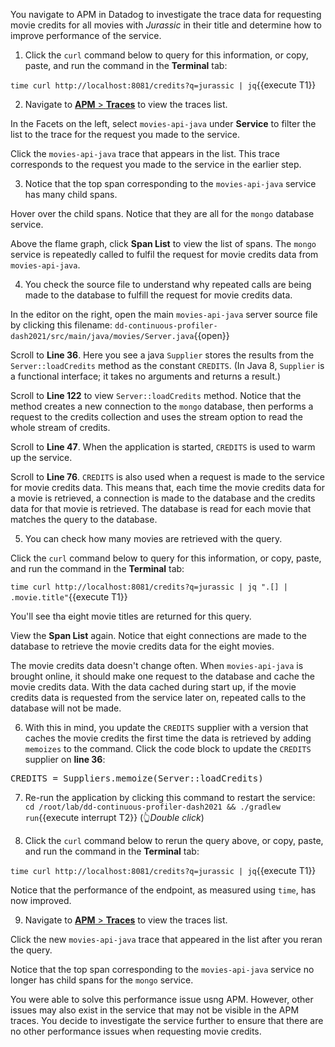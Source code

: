 You navigate to APM in Datadog to investigate the trace data for requesting movie credits for all movies with _Jurassic_ in their title and determine how to improve performance of the service.

1. Click the `curl` command below to query for this information, or copy, paste, and run the command in the **Terminal** tab:

  `time curl http://localhost:8081/credits?q=jurassic | jq`{{execute T1}}

2. Navigate to <a href="https://app.datadoghq.com/apm/traces" target="_datadog">**APM** > **Traces**</a> to view the traces list.

  In the Facets on the left, select `movies-api-java` under **Service** to filter the list to the trace for the request you made to the service.

  Click the `movies-api-java` trace that appears in the list. This trace corresponds to the request you made to the service in the earlier step.

3. Notice that the top span corresponding to the `movies-api-java` service has many child spans. 

  Hover over the child spans. Notice that they are all for the `mongo` database service.

  Above the flame graph, click **Span List** to view the list of spans. The `mongo` service is repeatedly called to fulfil the request for movie credits data from `movies-api-java`.
  
4. You check the source file to understand why repeated calls are being made to the database to fulfill the request for movie credits data.

  In the editor on the right, open the main `movies-api-java` server source file by clicking this filename: `dd-continuous-profiler-dash2021/src/main/java/movies/Server.java`{{open}}

  Scroll to **Line 36**. Here you see a java `Supplier` stores the results from the `Server::loadCredits` method as the constant `CREDITS`. (In Java 8, `Supplier` is a functional interface; it takes no arguments and returns a result.)
  
  Scroll to **Line 122** to view `Server::loadCredits` method. Notice that the method creates a new connection to the `mongo` database, then performs a request to the credits collection and uses the stream option to read the whole stream of credits.

  Scroll to **Line 47**. When the application is started, `CREDITS` is used to warm up the service.

  Scroll to **Line 76**. `CREDITS` is also used when a request is made to the service for movie credits data. This means that, each time the movie credits data for a movie is retrieved, a connection is made to the database and the credits data for that movie is retrieved. The database is read for each movie that matches the query to the database.

5. You can check how many movies are retrieved with the query.

  Click the `curl` command below to query for this information, or copy, paste, and run the command in the **Terminal** tab:

  `time curl http://localhost:8081/credits?q=jurassic | jq ".[] | .movie.title"`{{execute T1}}

  You'll see tha eight movie titles are returned for this query.

  View the **Span List** again. Notice that eight connections are made to the database to retrieve the movie credits data for the eight movies.     

  The movie credits data doesn't change often. When `movies-api-java` is brought online, it should make one request to the database and cache the movie credits data. With the data cached during start up, if the movie credits data is requested from the service later on, repeated calls to the database will not be made.

6. With this in mind, you update the `CREDITS` supplier with a version that caches the movie credits the first time the data is retrieved by adding `memoizes` to the command. Click the code block to update the `CREDITS` supplier on **line 36**:

  <pre class="file" data-filename="dd-continuous-profiler-dash2021/src/main/java/movies/Server.java" data-target="insert" data-marker="CREDITS = Server::loadCredits">CREDITS = Suppliers.memoize(Server::loadCredits)</pre>

7. Re-run the application by clicking this command to restart the service: `cd /root/lab/dd-continuous-profiler-dash2021 && ./gradlew run`{{execute interrupt T2}} (👆_Double click_)

8. Click the `curl` command below to rerun the query above, or copy, paste, and run the command in the **Terminal** tab:

  `time curl http://localhost:8081/credits?q=jurassic | jq`{{execute T1}}

  Notice that the performance of the endpoint, as measured using `time`, has now improved.

9. Navigate to <a href="https://app.datadoghq.com/apm/traces" target="_datadog">**APM** > **Traces**</a> to view the traces list.

  Click the new `movies-api-java` trace that appeared in the list after you reran the query.

  Notice that the top span corresponding to the `movies-api-java` service no longer has child spans for the `mongo` service. 

You were able to solve this performance issue usng APM. However, other issues may also exist in the service that may not be visible in the APM traces. You decide to investigate the service further to ensure that there are no other performance issues when requesting movie credits.
